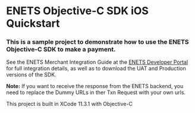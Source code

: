 # ENETS Objective-C SDK iOS Quickstart

### This is a sample project to demonstrate how to use the ENETS Objective-C SDK to make a payment.

See the ENETS Merchant Integration Guide at the [ENETS Developer Portal](https://developer.nets.com.sg) for full integration details, as well as to download the UAT and Production versions of the SDK.  

**Note:** If you want to receive the response from the ENETS backend, you need to replace the Dummy URLs in ther Txn Request with your own urls.

This project is built in XCode 11.3.1 with Objective-C

